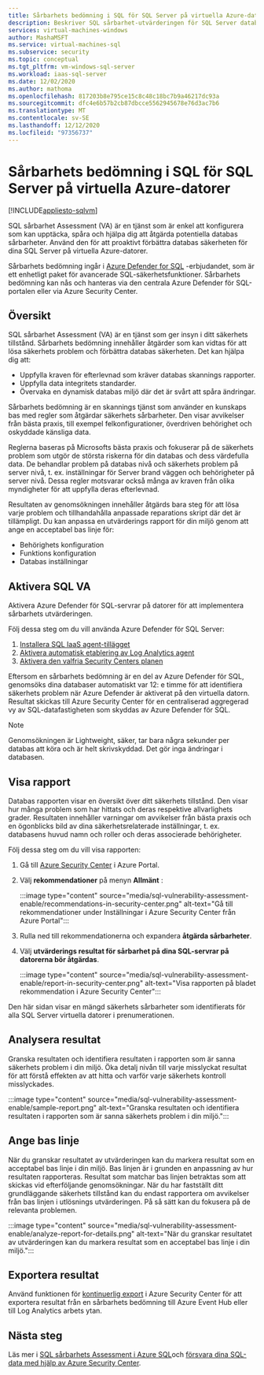 ```yaml
---
title: Sårbarhets bedömning i SQL för SQL Server på virtuella Azure-datorer
description: Beskriver SQL sårbarhet-utvärderingen för SQL Server databaser som körs på Azure Virtual Machines.
services: virtual-machines-windows
author: MashaMSFT
ms.service: virtual-machines-sql
ms.subservice: security
ms.topic: conceptual
ms.tgt_pltfrm: vm-windows-sql-server
ms.workload: iaas-sql-server
ms.date: 12/02/2020
ms.author: mathoma
ms.openlocfilehash: 817203b8e795ce15c8c48c18bc7b9a46217dc93a
ms.sourcegitcommit: dfc4e6b57b2cb87dbcce5562945678e76d3ac7b6
ms.translationtype: MT
ms.contentlocale: sv-SE
ms.lasthandoff: 12/12/2020
ms.locfileid: "97356737"
---
```

# <a name="sql-vulnerability-assessment-for-sql-server-on-azure-vms"></a>Sårbarhets bedömning i SQL för SQL Server på virtuella Azure-datorer
[!INCLUDE[appliesto-sqlvm](../../includes/appliesto-sqlvm.md)]

SQL sårbarhet Assessment (VA) är en tjänst som är enkel att konfigurera som kan upptäcka, spåra och hjälpa dig att åtgärda potentiella databas sårbarheter. Använd den för att proaktivt förbättra databas säkerheten för dina SQL Server på virtuella Azure-datorer. 

Sårbarhets bedömning ingår i [Azure Defender for SQL](../../database/azure-defender-for-sql.md) -erbjudandet, som är ett enhetligt paket för avancerade SQL-säkerhetsfunktioner. Sårbarhets bedömning kan nås och hanteras via den centrala Azure Defender för SQL-portalen eller via Azure Security Center. 

## <a name="overview"></a>Översikt

SQL sårbarhet Assessment (VA) är en tjänst som ger insyn i ditt säkerhets tillstånd. Sårbarhets bedömning innehåller åtgärder som kan vidtas för att lösa säkerhets problem och förbättra databas säkerheten. Det kan hjälpa dig att: 

- Uppfylla kraven för efterlevnad som kräver databas skannings rapporter. 
- Uppfylla data integritets standarder. 
- Övervaka en dynamisk databas miljö där det är svårt att spåra ändringar. 

Sårbarhets bedömning är en skannings tjänst som använder en kunskaps bas med regler som åtgärdar säkerhets sårbarheter. Den visar avvikelser från bästa praxis, till exempel felkonfigurationer, överdriven behörighet och oskyddade känsliga data. 

Reglerna baseras på Microsofts bästa praxis och fokuserar på de säkerhets problem som utgör de största riskerna för din databas och dess värdefulla data. De behandlar problem på databas nivå och säkerhets problem på server nivå, t. ex. inställningar för Server brand väggen och behörigheter på server nivå. Dessa regler motsvarar också många av kraven från olika myndigheter för att uppfylla deras efterlevnad. 

Resultaten av genomsökningen innehåller åtgärds bara steg för att lösa varje problem och tillhandahålla anpassade reparations skript där det är tillämpligt. Du kan anpassa en utvärderings rapport för din miljö genom att ange en acceptabel bas linje för: 

- Behörighets konfiguration 
- Funktions konfiguration 
- Databas inställningar 

## <a name="enable-sql-va"></a>Aktivera SQL VA

Aktivera Azure Defender för SQL-servrar på datorer för att implementera sårbarhets utvärderingen. 

Följ dessa steg om du vill använda Azure Defender för SQL Server:

1. [Installera SQL IaaS agent-tillägget](sql-agent-extension-manually-register-single-vm.md)
1. [Aktivera automatisk etablering av Log Analytics agent](../../../security-center/security-center-enable-data-collection.md#auto-provision-mma)
1. [Aktivera den valfria Security Centers planen](../../../security-center/defender-for-sql-usage.md#step-2-enable-the-optional-plan-in-security-centers-pricing-and-settings-page)

Eftersom en sårbarhets bedömning är en del av Azure Defender för SQL, genomsöks dina databaser automatiskt var 12: e timme för att identifiera säkerhets problem när Azure Defender är aktiverat på den virtuella datorn. Resultat skickas till Azure Security Center för en centraliserad aggregerad vy av SQL-datafastigheten som skyddas av Azure Defender för SQL. 

> [!NOTE]
> Genomsökningen är Lightweight, säker, tar bara några sekunder per databas att köra och är helt skrivskyddad. Det gör inga ändringar i databasen. 

## <a name="view-report"></a>Visa rapport

Databas rapporten visar en översikt över ditt säkerhets tillstånd. Den visar hur många problem som har hittats och deras respektive allvarlighets grader. Resultaten innehåller varningar om avvikelser från bästa praxis och en ögonblicks bild av dina säkerhetsrelaterade inställningar, t. ex. databasens huvud namn och roller och deras associerade behörigheter.  

Följ dessa steg om du vill visa rapporten:

1. Gå till [Azure Security Center](https://ms.portal.azure.com/#blade/Microsoft_Azure_Security/SecurityMenuBlade/0) i Azure Portal.
1. Välj **rekommendationer** på menyn **Allmänt** : 

   :::image type="content" source="media/sql-vulnerability-assessment-enable/recommendations-in-security-center.png" alt-text="Gå till rekommendationer under Inställningar i Azure Security Center från Azure Portal":::

1. Rulla ned till rekommendationerna och expandera **åtgärda sårbarheter**.
1. Välj **utvärderings resultat för sårbarhet på dina SQL-servrar på datorerna bör åtgärdas**. 

   :::image type="content" source="media/sql-vulnerability-assessment-enable/report-in-security-center.png" alt-text="Visa rapporten på bladet rekommendation i Azure Security Center":::

Den här sidan visar en mängd säkerhets sårbarheter som identifierats för alla SQL Server virtuella datorer i prenumerationen. 


## <a name="analyze-results"></a>Analysera resultat

Granska resultaten och identifiera resultaten i rapporten som är sanna säkerhets problem i din miljö. Öka detalj nivån till varje misslyckat resultat för att förstå effekten av att hitta och varför varje säkerhets kontroll misslyckades.  

:::image type="content" source="media/sql-vulnerability-assessment-enable/sample-report.png" alt-text="Granska resultaten och identifiera resultaten i rapporten som är sanna säkerhets problem i din miljö.":::

## <a name="set-baseline"></a>Ange bas linje 

När du granskar resultatet av utvärderingen kan du markera resultat som en acceptabel bas linje i din miljö. Bas linjen är i grunden en anpassning av hur resultaten rapporteras. Resultat som matchar bas linjen betraktas som att skickas vid efterföljande genomsökningar. När du har fastställt ditt grundläggande säkerhets tillstånd kan du endast rapportera om avvikelser från bas linjen i utlösnings utvärderingen. På så sätt kan du fokusera på de relevanta problemen. 

:::image type="content" source="media/sql-vulnerability-assessment-enable/analyze-report-for-details.png" alt-text="När du granskar resultatet av utvärderingen kan du markera resultat som en acceptabel bas linje i din miljö.":::

## <a name="export-results"></a>Exportera resultat

Använd funktionen för [kontinuerlig export](../../../security-center/continuous-export.md) i Azure Security Center för att exportera resultat från en sårbarhets bedömning till Azure Event Hub eller till Log Analytics arbets ytan. 


## <a name="next-steps"></a>Nästa steg

Läs mer i [SQL sårbarhets Assessment i Azure SQL](../../database/sql-vulnerability-assessment.md)och [försvara dina SQL-data med hjälp av Azure Security Center](../../../security-center/security-center-introduction.md).

